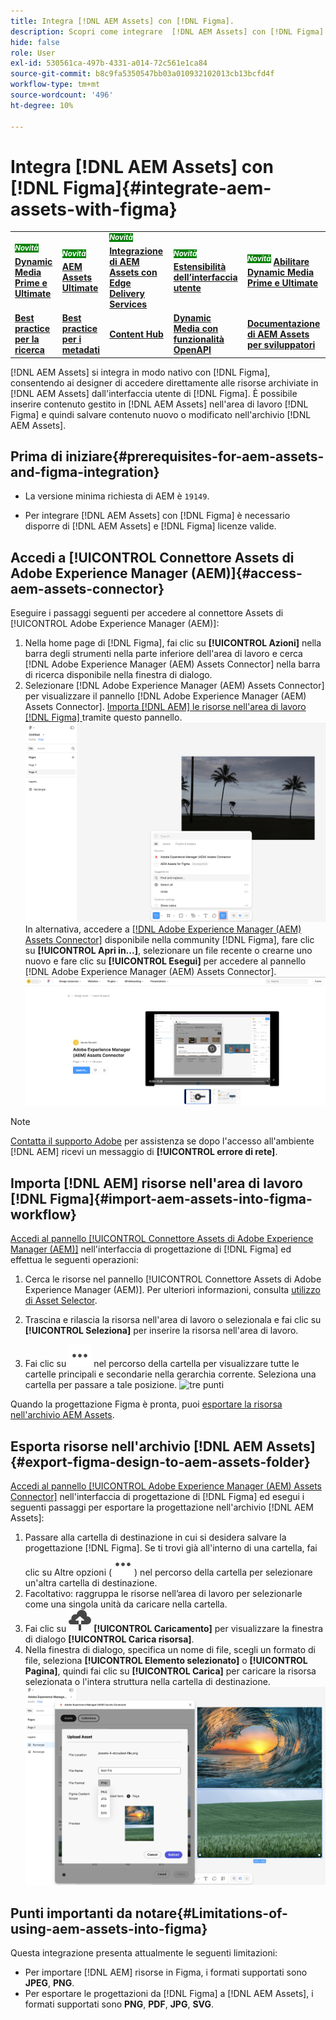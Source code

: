 ```yaml
---
title: Integra [!DNL AEM Assets] con [!DNL Figma].
description: Scopri come integrare  [!DNL AEM Assets] con [!DNL Figma] per accedere e utilizzare le risorse della tua organizzazione nel flusso di lavoro di progettazione [!DNL Figma] .
hide: false
role: User
exl-id: 530561ca-497b-4331-a014-72c561e1ca84
source-git-commit: b8c9fa5350547bb03a010932102013cb13bcfd4f
workflow-type: tm+mt
source-wordcount: '496'
ht-degree: 10%

---
```


# Integra [!DNL AEM Assets] con [!DNL Figma]{#integrate-aem-assets-with-figma}

<table>
    <tr>
        <td>
            <sup style= "background-color:#008000; color:#FFFFFF; font-weight:bold"><i>Novità</i></sup> <a href="/help/assets/dynamic-media/dm-prime-ultimate.md"><b>Dynamic Media Prime e Ultimate</b></a>
        </td>
        <td>
            <sup style= "background-color:#008000; color:#FFFFFF; font-weight:bold"><i>Novità</i></sup> <a href="/help/assets/assets-ultimate-overview.md"><b>AEM Assets Ultimate</b></a>
        </td>
        <td>
            <sup style= "background-color:#008000; color:#FFFFFF; font-weight:bold"><i>Novità</i></sup> <a href="/help/assets/integrate-aem-assets-edge-delivery-services.md"><b>Integrazione di AEM Assets con Edge Delivery Services</b></a>
        </td>
        <td>
            <sup style= "background-color:#008000; color:#FFFFFF; font-weight:bold"><i>Novità</i></sup> <a href="/help/assets/aem-assets-view-ui-extensibility.md"><b>Estensibilità dell’interfaccia utente</b></a>
        </td>
          <td>
            <sup style= "background-color:#008000; color:#FFFFFF; font-weight:bold"><i>Novità</i></sup> <a href="/help/assets/dynamic-media/enable-dynamic-media-prime-and-ultimate.md"><b>Abilitare Dynamic Media Prime e Ultimate</b></a>
        </td>
    </tr>
    <tr>
        <td>
            <a href="/help/assets/search-best-practices.md"><b>Best practice per la ricerca</b></a>
        </td>
        <td>
            <a href="/help/assets/metadata-best-practices.md"><b>Best practice per i metadati</b></a>
        </td>
        <td>
            <a href="/help/assets/product-overview.md"><b>Content Hub</b></a>
        </td>
        <td>
            <a href="/help/assets/dynamic-media-open-apis-overview.md"><b>Dynamic Media con funzionalità OpenAPI</b></a>
        </td>
        <td>
            <a href="https://developer.adobe.com/experience-cloud/experience-manager-apis/"><b>Documentazione di AEM Assets per sviluppatori</b></a>
        </td>
    </tr>
</table>

[!DNL AEM Assets] si integra in modo nativo con [!DNL Figma], consentendo ai designer di accedere direttamente alle risorse archiviate in [!DNL AEM Assets] dall&#39;interfaccia utente di [!DNL Figma]. È possibile inserire contenuto gestito in [!DNL AEM Assets] nell&#39;area di lavoro [!DNL Figma] e quindi salvare contenuto nuovo o modificato nell&#39;archivio [!DNL AEM Assets].

## Prima di iniziare{#prerequisites-for-aem-assets-and-figma-integration}

* La versione minima richiesta di AEM è `19149`.

* Per integrare [!DNL AEM Assets] con [!DNL Figma] è necessario disporre di [!DNL AEM Assets] e [!DNL Figma] licenze valide.

## Accedi a [!UICONTROL Connettore Assets di Adobe Experience Manager (AEM)]{#access-aem-assets-connector}

Eseguire i passaggi seguenti per accedere al connettore Assets di [!UICONTROL Adobe Experience Manager (AEM)]:

1. Nella home page di [!DNL Figma], fai clic su **[!UICONTROL Azioni]** nella barra degli strumenti nella parte inferiore dell&#39;area di lavoro e cerca [!DNL Adobe Experience Manager (AEM) Assets Connector] nella barra di ricerca disponibile nella finestra di dialogo.
1. Selezionare [!DNL Adobe Experience Manager (AEM) Assets Connector] per visualizzare il pannello [!DNL Adobe Experience Manager (AEM) Assets Connector]. [Importa [!DNL AEM] le risorse nell&#39;area di lavoro [!DNL Figma] ](#import-aem-assets-into-figma-workflow) tramite questo pannello.
   ![azioni](/help/assets/assets/actions-on-figma.png)
In alternativa, accedere a [[!DNL Adobe Experience Manager (AEM) Assets Connector]](https://www.figma.com/community/plugin/1512561378275712210/adobe-experience-manager-aem-assets-connector) disponibile nella community [!DNL Figma], fare clic su **[!UICONTROL Apri in...]**, selezionare un file recente o crearne uno nuovo e fare clic su **[!UICONTROL Esegui]** per accedere al pannello [!DNL Adobe Experience Manager (AEM) Assets Connector].
   ![plugin-page-on-figma-community](/help/assets/assets/plugin-page-on-figma-community.png)

>[!NOTE]
>
> [Contatta il supporto Adobe](https://helpx.adobe.com/contact.html) per assistenza se dopo l&#39;accesso all&#39;ambiente [!DNL AEM] ricevi un messaggio di **[!UICONTROL errore di rete]**.

## Importa [!DNL AEM] risorse nell&#39;area di lavoro [!DNL Figma]{#import-aem-assets-into-figma-workflow}

[Accedi al pannello [!UICONTROL Connettore Assets di Adobe Experience Manager (AEM)]](#access-aem-assets-connector) nell&#39;interfaccia di progettazione di [!DNL Figma] ed effettua le seguenti operazioni:

1. Cerca le risorse nel pannello [!UICONTROL Connettore Assets di Adobe Experience Manager (AEM)]. Per ulteriori informazioni, consulta [utilizzo di Asset Selector](https://experienceleague.adobe.com/en/docs/experience-manager-cloud-service/content/assets/manage/asset-selector/overview-asset-selector#using-asset-selector).

1. Trascina e rilascia la risorsa nell&#39;area di lavoro o selezionala e fai clic su **[!UICONTROL Seleziona]** per inserire la risorsa nell&#39;area di lavoro.

1. Fai clic su ![tre punti](/help/assets/assets/three-dots.svg) nel percorso della cartella per visualizzare tutte le cartelle principali e secondarie nella gerarchia corrente. Seleziona una cartella per passare a tale posizione.
   ![tre punti](/help/assets/assets/assets-folder-structure.png)

Quando la progettazione Figma è pronta, puoi [esportare la risorsa nell&#39;archivio AEM Assets](#export-figma-design-to-aem-assets-folder).

## Esporta risorse nell&#39;archivio [!DNL AEM Assets]{#export-figma-design-to-aem-assets-folder}

[Accedi al pannello [!UICONTROL Adobe Experience Manager (AEM) Assets Connector]](#access-aem-assets-connector) nell&#39;interfaccia di progettazione di [!DNL Figma] ed esegui i seguenti passaggi per esportare la progettazione nell&#39;archivio [!DNL AEM Assets]:

1. Passare alla cartella di destinazione in cui si desidera salvare la progettazione [!DNL Figma]. Se ti trovi già all&#39;interno di una cartella, fai clic su Altre opzioni (![tre punti](/help/assets/assets/three-dots.svg)) nel percorso della cartella per selezionare un&#39;altra cartella di destinazione.
1. Facoltativo: raggruppa le risorse nell’area di lavoro per selezionarle come una singola unità da caricare nella cartella.
1. Fai clic su ![caricamento file](/help/assets/assets/upload-icon.svg) **[!UICONTROL Caricamento]** per visualizzare la finestra di dialogo **[!UICONTROL Carica risorsa]**.
1. Nella finestra di dialogo, specifica un nome di file, scegli un formato di file, seleziona **[!UICONTROL Elemento selezionato]** o **[!UICONTROL Pagina]**, quindi fai clic su **[!UICONTROL Carica]** per caricare la risorsa selezionata o l&#39;intera struttura nella cartella di destinazione.
   ![carica progettazione figma](/help/assets/assets/upload-figma-design.png)

## Punti importanti da notare{#Limitations-of-using-aem-assets-into-figma}

Questa integrazione presenta attualmente le seguenti limitazioni:

* Per importare [!DNL AEM] risorse in Figma, i formati supportati sono **JPEG**, **PNG**.
* Per esportare le progettazioni da [!DNL Figma] a [!DNL AEM Assets], i formati supportati sono **PNG**, **PDF**, **JPG**, **SVG**.


